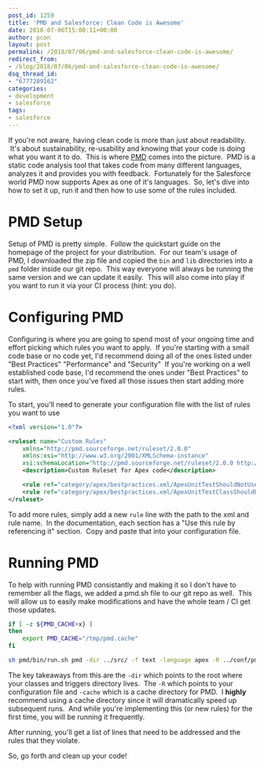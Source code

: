```yaml
---
post_id: 1259
title: 'PMD and Salesforce: Clean Code is Awesome'
date: 2018-07-06T15:00:11+00:00
author: pcon
layout: post
permalink: /2018/07/06/pmd-and-salesforce-clean-code-is-awesome/
redirect_from:
- /blog/2018/07/06/pmd-and-salesforce-clean-code-is-awesome/
dsq_thread_id:
- "6777289162"
categories:
- development
- salesforce
tags:
- salesforce
---
```

If you're not aware, having clean code is more than just about readability.  It's about sustainability, re-usability and knowing that your code is doing what you want it to do.  This is where [PMD](https://pmd.github.io/) comes into the picture.  PMD is a static code analysis tool that takes code from many different languages, analyzes it and provides you with feedback.  Fortunately for the Salesforce world PMD now supports Apex as one of it's languages.  So, let's dive into how to set it up, run it and then how to use some of the rules included.

<!--more-->

# PMD Setup

Setup of PMD is pretty simple.  Follow the quickstart guide on the homepage of the project for your distribution.  For our team's usage of PMD, I downloaded the zip file and copied the `bin` and `lib` directories into a `pmd` folder inside our git repo.  This way everyone will always be running the same version and we can update it easily.  This will also come into play if you want to run it via your CI process (hint: you do).

# Configuring PMD

Configuring is where you are going to spend most of your ongoing time and effort picking which rules you want to apply.  If you're starting with a small code base or no code yet, I'd recommend doing all of the ones listed under "Best Practices" "Performance" and "Security"  If you're working on a well established code base, I'd recommend the ones under "Best Practices" to start with, then once you've fixed all those issues then start adding more rules.

To start, you'll need to generate your configuration file with the list of rules you want to use

```xml
<?xml version="1.0"?>

<ruleset name="Custom Rules"
    xmlns="http://pmd.sourceforge.net/ruleset/2.0.0"
    xmlns:xsi="http://www.w3.org/2001/XMLSchema-instance"
    xsi:schemaLocation="http://pmd.sourceforge.net/ruleset/2.0.0 http://pmd.sourceforge.net/ruleset_2_0_0.xsd">
    <description>Custom Ruleset for Apex code</description>

    <rule ref="category/apex/bestpractices.xml/ApexUnitTestShouldNotUseSeeAllDataTrue" />
    <rule ref="category/apex/bestpractices.xml/ApexUnitTestClassShouldHaveAsserts" />
</ruleset>
```

To add more rules, simply add a new `rule` line with the path to the xml and rule name.  In the documentation, each section has a "Use this rule by referencing it" section.  Copy and paste that into your configuration file.

# Running PMD

To help with running PMD consistantly and making it so I don't have to remember all the flags, we added a pmd.sh file to our git repo as well.  This will allow us to easily make modifications and have the whole team / CI get those updates.

```bash
if [ -z ${PMD_CACHE+x} ]
then
    export PMD_CACHE="/tmp/pmd.cache"
fi

sh pmd/bin/run.sh pmd -dir ../src/ -f text -language apex -R ../conf/pmd.xml -cache $PMD_CACHE
```

The key takeaways from this are the `-dir` which points to the root where your classes and triggers directory lives.  The `-R` which points to your configuration file and `-cache` which is a cache directory for PMD.  I **highly** recommend using a cache directory since it will dramatically speed up subsequent runs.  And while you're implementing this (or new rules) for the first time, you will be running it frequently.

After running, you'll get a list of lines that need to be addressed and the rules that they violate.

So, go forth and clean up your code!